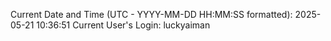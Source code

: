 Current Date and Time (UTC - YYYY-MM-DD HH:MM:SS formatted): 2025-05-21 10:36:51
Current User's Login: luckyaiman
